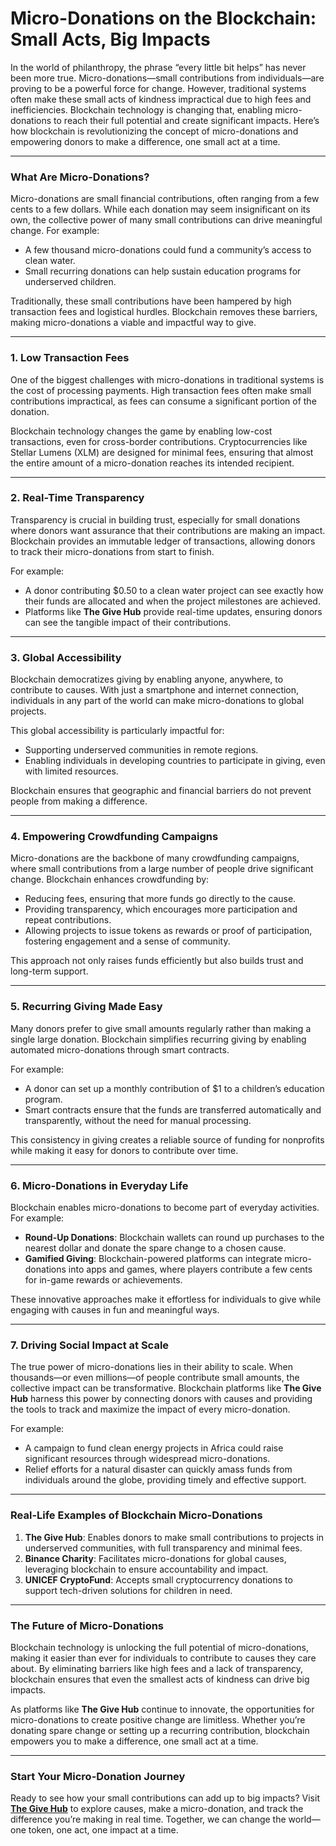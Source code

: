 # Micro-Donations on the Blockchain: Small Acts, Big Impacts

In the world of philanthropy, the phrase “every little bit helps” has never been more true. Micro-donations—small contributions from individuals—are proving to be a powerful force for change. However, traditional systems often make these small acts of kindness impractical due to high fees and inefficiencies. Blockchain technology is changing that, enabling micro-donations to reach their full potential and create significant impacts. Here’s how blockchain is revolutionizing the concept of micro-donations and empowering donors to make a difference, one small act at a time.

---

### What Are Micro-Donations?

Micro-donations are small financial contributions, often ranging from a few cents to a few dollars. While each donation may seem insignificant on its own, the collective power of many small contributions can drive meaningful change. For example:
- A few thousand micro-donations could fund a community’s access to clean water.
- Small recurring donations can help sustain education programs for underserved children.

Traditionally, these small contributions have been hampered by high transaction fees and logistical hurdles. Blockchain removes these barriers, making micro-donations a viable and impactful way to give.

---

### 1. **Low Transaction Fees**

One of the biggest challenges with micro-donations in traditional systems is the cost of processing payments. High transaction fees often make small contributions impractical, as fees can consume a significant portion of the donation.

Blockchain technology changes the game by enabling low-cost transactions, even for cross-border contributions. Cryptocurrencies like Stellar Lumens (XLM) are designed for minimal fees, ensuring that almost the entire amount of a micro-donation reaches its intended recipient.

---

### 2. **Real-Time Transparency**

Transparency is crucial in building trust, especially for small donations where donors want assurance that their contributions are making an impact. Blockchain provides an immutable ledger of transactions, allowing donors to track their micro-donations from start to finish.

For example:
- A donor contributing $0.50 to a clean water project can see exactly how their funds are allocated and when the project milestones are achieved.
- Platforms like **The Give Hub** provide real-time updates, ensuring donors can see the tangible impact of their contributions.

---

### 3. **Global Accessibility**

Blockchain democratizes giving by enabling anyone, anywhere, to contribute to causes. With just a smartphone and internet connection, individuals in any part of the world can make micro-donations to global projects.

This global accessibility is particularly impactful for:
- Supporting underserved communities in remote regions.
- Enabling individuals in developing countries to participate in giving, even with limited resources.

Blockchain ensures that geographic and financial barriers do not prevent people from making a difference.

---

### 4. **Empowering Crowdfunding Campaigns**

Micro-donations are the backbone of many crowdfunding campaigns, where small contributions from a large number of people drive significant change. Blockchain enhances crowdfunding by:
- Reducing fees, ensuring that more funds go directly to the cause.
- Providing transparency, which encourages more participation and repeat contributions.
- Allowing projects to issue tokens as rewards or proof of participation, fostering engagement and a sense of community.

This approach not only raises funds efficiently but also builds trust and long-term support.

---

### 5. **Recurring Giving Made Easy**

Many donors prefer to give small amounts regularly rather than making a single large donation. Blockchain simplifies recurring giving by enabling automated micro-donations through smart contracts.

For example:
- A donor can set up a monthly contribution of $1 to a children’s education program.
- Smart contracts ensure that the funds are transferred automatically and transparently, without the need for manual processing.

This consistency in giving creates a reliable source of funding for nonprofits while making it easy for donors to contribute over time.

---

### 6. **Micro-Donations in Everyday Life**

Blockchain enables micro-donations to become part of everyday activities. For example:
- **Round-Up Donations**: Blockchain wallets can round up purchases to the nearest dollar and donate the spare change to a chosen cause.
- **Gamified Giving**: Blockchain-powered platforms can integrate micro-donations into apps and games, where players contribute a few cents for in-game rewards or achievements.

These innovative approaches make it effortless for individuals to give while engaging with causes in fun and meaningful ways.

---

### 7. **Driving Social Impact at Scale**

The true power of micro-donations lies in their ability to scale. When thousands—or even millions—of people contribute small amounts, the collective impact can be transformative. Blockchain platforms like **The Give Hub** harness this power by connecting donors with causes and providing the tools to track and maximize the impact of every micro-donation.

For example:
- A campaign to fund clean energy projects in Africa could raise significant resources through widespread micro-donations.
- Relief efforts for a natural disaster can quickly amass funds from individuals around the globe, providing timely and effective support.

---

### Real-Life Examples of Blockchain Micro-Donations

1. **The Give Hub**: Enables donors to make small contributions to projects in underserved communities, with full transparency and minimal fees.
2. **Binance Charity**: Facilitates micro-donations for global causes, leveraging blockchain to ensure accountability and impact.
3. **UNICEF CryptoFund**: Accepts small cryptocurrency donations to support tech-driven solutions for children in need.

---

### The Future of Micro-Donations

Blockchain technology is unlocking the full potential of micro-donations, making it easier than ever for individuals to contribute to causes they care about. By eliminating barriers like high fees and a lack of transparency, blockchain ensures that even the smallest acts of kindness can drive big impacts.

As platforms like **The Give Hub** continue to innovate, the opportunities for micro-donations to create positive change are limitless. Whether you’re donating spare change or setting up a recurring contribution, blockchain empowers you to make a difference, one small act at a time.

---

### Start Your Micro-Donation Journey

Ready to see how your small contributions can add up to big impacts? Visit **[The Give Hub](https://thegivehub.com)** to explore causes, make a micro-donation, and track the difference you’re making in real time. Together, we can change the world—one token, one act, one impact at a time.
